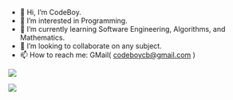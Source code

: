 - 👋 Hi, I’m CodeBoy.
- 👀 I’m interested in Programming.
- 🌱 I’m currently learning Software Engineering, Algorithms, and Mathematics.
- 💞️ I’m looking to collaborate on any subject.
- 📫 How to reach me: GMail( codeboycb@gmail.com )

![](https://github-readme-stats.vercel.app/api?username=CodeBoy2006&show_icons=true&include_all_commits=true&hide_border=true)

<!---
CodeBoy2006/CodeBoy2006 is a ✨ special ✨ repository because its `README.md` (this file) appears on your GitHub profile.
You can click the Preview link to take a look at your changes.
--->

![](https://www.counter12.com/img-y50dZ28B3C5bA1c7-68.gif)
